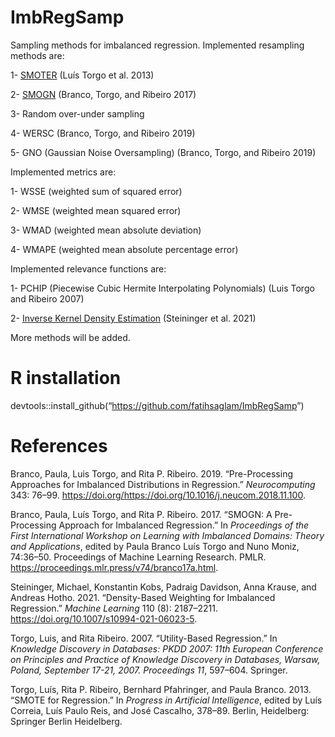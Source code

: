 # ImbRegSamp

Sampling methods for imbalanced regression. Implemented resampling
methods are:

1-
[SMOTER](https://link.springer.com/chapter/10.1007/978-3-642-40669-0_33)
(Luís Torgo et al. 2013)

2- [SMOGN](https://proceedings.mlr.press/v74/branco17a) (Branco, Torgo,
and Ribeiro 2017)

3- Random over-under sampling

4- WERSC (Branco, Torgo, and Ribeiro 2019)

5- GNO (Gaussian Noise Oversampling) (Branco, Torgo, and Ribeiro 2019)

Implemented metrics are:

1- WSSE (weighted sum of squared error)

2- WMSE (weighted mean squared error)

3- WMAD (weighted mean absolute deviation)

4- WMAPE (weighted mean absolute percentage error)

Implemented relevance functions are:

1- PCHIP (Piecewise Cubic Hermite Interpolating Polynomials) (Luis Torgo
and Ribeiro 2007)

2- [Inverse Kernel Density
Estimation](https://link.springer.com/article/10.1007/s10994-021-06023-5)
(Steininger et al. 2021)

More methods will be added.

# R installation

devtools::install_github(“<https://github.com/fatihsaglam/ImbRegSamp>”)

# References

Branco, Paula, Luis Torgo, and Rita P. Ribeiro. 2019. “Pre-Processing
Approaches for Imbalanced Distributions in Regression.” *Neurocomputing*
343: 76–99.
https://doi.org/<https://doi.org/10.1016/j.neucom.2018.11.100>.

Branco, Paula, Luís Torgo, and Rita P. Ribeiro. 2017. “SMOGN: A
Pre-Processing Approach for Imbalanced Regression.” In *Proceedings of
the First International Workshop on Learning with Imbalanced Domains:
Theory and Applications*, edited by Paula Branco Luís Torgo and Nuno
Moniz, 74:36–50. Proceedings of Machine Learning Research. PMLR.
<https://proceedings.mlr.press/v74/branco17a.html>.

Steininger, Michael, Konstantin Kobs, Padraig Davidson, Anna Krause, and
Andreas Hotho. 2021. “Density-Based Weighting for Imbalanced
Regression.” *Machine Learning* 110 (8): 2187–2211.
<https://doi.org/10.1007/s10994-021-06023-5>.

Torgo, Luis, and Rita Ribeiro. 2007. “Utility-Based Regression.” In
*Knowledge Discovery in Databases: PKDD 2007: 11th European Conference
on Principles and Practice of Knowledge Discovery in Databases, Warsaw,
Poland, September 17-21, 2007. Proceedings 11*, 597–604. Springer.

Torgo, Luís, Rita P. Ribeiro, Bernhard Pfahringer, and Paula Branco.
2013. “SMOTE for Regression.” In *Progress in Artificial Intelligence*,
edited by Luís Correia, Luís Paulo Reis, and José Cascalho, 378–89.
Berlin, Heidelberg: Springer Berlin Heidelberg.
